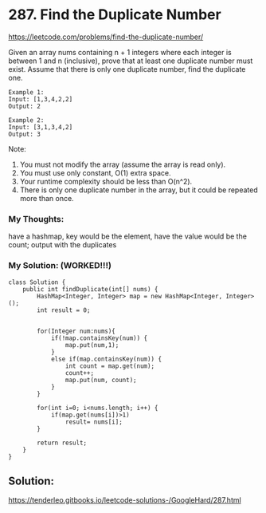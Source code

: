 # 287. Find the Duplicate Number

https://leetcode.com/problems/find-the-duplicate-number/


Given an array nums containing n + 1 integers where each integer is between 1 and n (inclusive), prove that at least one duplicate number must exist. Assume that there is only one duplicate number, find the duplicate one.

```
Example 1:
Input: [1,3,4,2,2]
Output: 2
```

```
Example 2:
Input: [3,1,3,4,2]
Output: 3
```

Note:
1. You must not modify the array (assume the array is read only).
2. You must use only constant, O(1) extra space.
3. Your runtime complexity should be less than O(n^2).
4. There is only one duplicate number in the array, but it could be repeated more than once.


### My Thoughts: 
have a hashmap, key would be the element, have the value would be the count; output with the duplicates

### My Solution: (WORKED!!!)
```
class Solution {
    public int findDuplicate(int[] nums) {
        HashMap<Integer, Integer> map = new HashMap<Integer, Integer> (); 
        int result = 0; 


        for(Integer num:nums){
            if(!map.containsKey(num)) {
                map.put(num,1); 
            }
            else if(map.containsKey(num)) {
                int count = map.get(num); 
                count++; 
                map.put(num, count);
            }
        }

        for(int i=0; i<nums.length; i++) {
            if(map.get(nums[i])>1) 
                result= nums[i]; 
        }

        return result; 
    }
}
```


## Solution: 
https://tenderleo.gitbooks.io/leetcode-solutions-/GoogleHard/287.html
